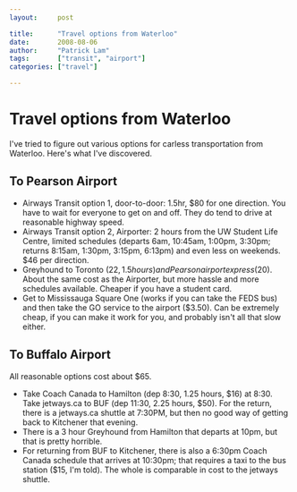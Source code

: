 ```yaml
---
layout:     post

title:      "Travel options from Waterloo"
date:       2008-08-06
author:     "Patrick Lam"
tags:       ["transit", "airport"]
categories: ["travel"]

---
```


# Travel options from Waterloo

I've tried to figure out various options for carless transportation from Waterloo. Here's what I've discovered.

## To Pearson Airport

* Airways Transit option 1, door-to-door: 1.5hr, $80 for one direction. You have to wait for everyone to get on and off. They do tend to drive at reasonable highway speed.
* Airways Transit option 2, Airporter: 2 hours from the UW Student Life Centre, limited schedules (departs 6am, 10:45am, 1:00pm, 3:30pm; returns 8:15am, 1:30pm, 3:15pm, 6:13pm) and even less on weekends. $46 per direction.
* Greyhound to Toronto ($22, 1.5 hours) and Pearson airport express ($20). About the same cost as the Airporter, but more hassle and more schedules available. Cheaper if you have a student card.
* Get to Mississauga Square One (works if you can take the FEDS bus) and then take the GO service to the airport ($3.50). Can be extremely cheap, if you can make it work for you, and probably isn't all that slow either.

## To Buffalo Airport

All reasonable options cost about $65.

* Take Coach Canada to Hamilton (dep 8:30, 1.25 hours, $16) at 8:30. Take jetways.ca to BUF (dep 11:30, 2.25 hours, $50). For the return, there is a jetways.ca shuttle at 7:30PM, but then no good way of getting back to Kitchener that evening.
* There is a 3 hour Greyhound from Hamilton that departs at 10pm, but that is pretty horrible.
* For returning from BUF to Kitchener, there is also a 6:30pm Coach Canada schedule that arrives at 10:30pm; that requires a taxi to the bus station ($15, I'm told). The whole is comparable in cost to the jetways shuttle.

